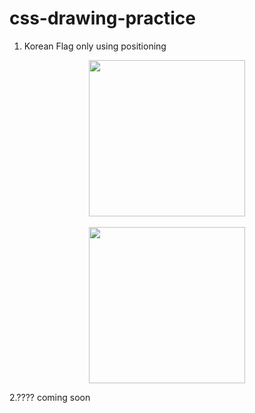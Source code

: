 # css-drawing-practice

1. Korean Flag only using positioning

<div align="center">
    <img src="https://github.com/kevinyejoonlee/css-drawing-practice/assets/73869929/c022f328-c696-4f95-a0d8-1f27a612701e" width="250"</img>

</div>
<br/>
<div align="center">
    <img src="https://github.com/kevinyejoonlee/css-drawing-practice/assets/73869929/972d2bed-7d1d-44c7-af8b-e40cfd125d76" width="250"</img>
</div>

2.???? coming soon
